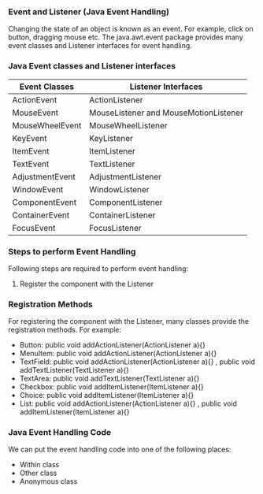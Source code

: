 ### Event and Listener (Java Event Handling)
Changing the state of an object is known as an event. For example, click on button, dragging mouse etc. The java.awt.event package provides many event classes and Listener interfaces for event handling.

### Java Event classes and Listener interfaces
Event Classes |	Listener Interfaces
---------- | ----------
ActionEvent |	ActionListener
MouseEvent |	MouseListener and MouseMotionListener
MouseWheelEvent |	MouseWheelListener
KeyEvent |	KeyListener
ItemEvent |	ItemListener
TextEvent |	TextListener
AdjustmentEvent |	AdjustmentListener
WindowEvent |	WindowListener
ComponentEvent |	ComponentListener
ContainerEvent |	ContainerListener
FocusEvent |	FocusListener

 
### Steps to perform Event Handling
Following steps are required to perform event handling:
1. Register the component with the Listener

### Registration Methods
For registering the component with the Listener, many classes provide the registration methods. For example:
- Button: 
  public void addActionListener(ActionListener a){}
- MenuItem:
  public void addActionListener(ActionListener a){}
- TextField: 
  public void addActionListener(ActionListener a){} , public void addTextListener(TextListener a){}
- TextArea:
  public void addTextListener(TextListener a){}
- Checkbox:
  public void addItemListener(ItemListener a){}
- Choice:
  public void addItemListener(ItemListener a){}
- List:
  public void addActionListener(ActionListener a){} , public void addItemListener(ItemListener a){}

### Java Event Handling Code
We can put the event handling code into one of the following places:
- Within class
- Other class
- Anonymous class

